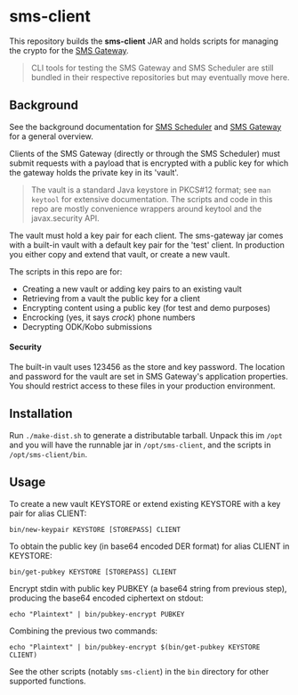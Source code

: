 # sms-client 

This repository builds the **sms-client** JAR and holds scripts for managing
the crypto for the [SMS Gateway](https://github.com/zwets/sms-gateway).

> CLI tools for testing the SMS Gateway and SMS Scheduler are still bundled
> in their respective repositories but may eventually move here.


## Background

See the background documentation for [SMS Scheduler](https://github.com/zwets/sms-scheduler)
and [SMS Gateway](https://github.com/zwets/sms-gateway) for a general overview.

Clients of the SMS Gateway (directly or through the SMS Scheduler) must submit
requests with a payload that is encrypted with a public key for which the
gateway holds the private key in its 'vault'.

> The vault is a standard Java keystore in PKCS#12 format; see `man keytool`
> for extensive documentation.  The scripts and code in this repo are mostly
> convenience wrappers around keytool and the javax.security API.

The vault must hold a key pair for each client.  The sms-gateway jar comes
with a built-in vault with a default key pair for the 'test' client.  In
production you either copy and extend that vault, or create a new vault.

The scripts in this repo are for:

 * Creating a new vault or adding key pairs to an existing vault
 * Retrieving from a vault the public key for a client
 * Encrypting content using a public key (for test and demo purposes)
 * Encrocking (yes, it says _crock_) phone numbers
 * Decrypting ODK/Kobo submissions

#### Security

The built-in vault uses 123456 as the store and key password.  The location
and password for the vault are set in SMS Gateway's application properties.
You should restrict access to these files in your production environment.


## Installation

Run `./make-dist.sh` to generate a distributable tarball.  Unpack this im
`/opt` and you will have the runnable jar in `/opt/sms-client`, and the
scripts in `/opt/sms-client/bin`.


## Usage

To create a new vault KEYSTORE or extend existing KEYSTORE with a key pair
for alias CLIENT:

    bin/new-keypair KEYSTORE [STOREPASS] CLIENT

To obtain the public key (in base64 encoded DER format) for alias CLIENT
in KEYSTORE:

    bin/get-pubkey KEYSTORE [STOREPASS] CLIENT

Encrypt stdin with public key PUBKEY (a base64 string from previous step),
producing the base64 encoded ciphertext on stdout:

    echo "Plaintext" | bin/pubkey-encrypt PUBKEY

Combining the previous two commands:

    echo "Plaintext" | bin/pubkey-encrypt $(bin/get-pubkey KEYSTORE CLIENT)

See the other scripts (notably `sms-client`) in the `bin` directory for other
supported functions.

